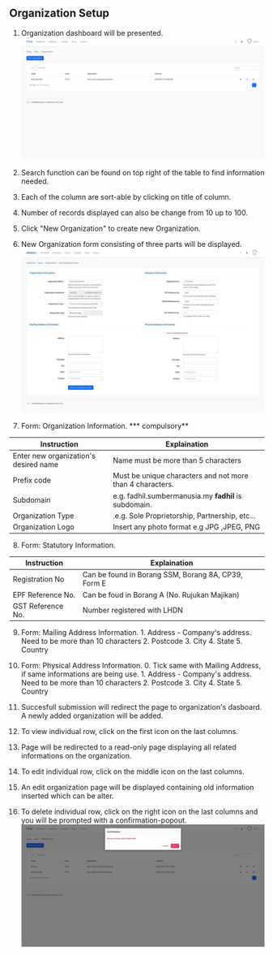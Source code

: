 ## Organization Setup


1. Organization dashboard will be presented.
![Organization Dashboard](/Images/Organization/organization_dashboard.png)

2. Search function can be found on top right of the table to find information needed.

3. Each of the column are sort-able by clicking on title of column.

4. Number of records displayed can also be change from 10 up to 100.

5. Click "New Organization" to create new Organization.

6. New Organization form consisting of three parts will be displayed.
![Organization Form](/Images/Organization/Organization.jpg)

7. Form: Organization Information. *** compulsory**

| Instruction  | Explaination |
| ------------- | ------------- |
| Enter new organization's desired name | Name must be more than 5 characters |
| Prefix code  | Must be unique characters and not more than 4 characters. |
| Subdomain  | e.g. fadhil.sumbermanusia.my __fadhil__ is subdomain.  |
| Organization Type | .e.g. Sole Proprietorship, Partnership, etc...  |
| Organization Logo  |  Insert any photo format e.g JPG ,JPEG, PNG |


8. Form: Statutory Information.

| Instruction  | Explaination |
| ------------- | ------------- |
| Registration No | Can be found in Borang SSM, Borang 8A, CP39, Form E |
| EPF Reference No.  | Can be foud in Borang A (No. Rujukan Majikan) |
| GST Reference No. | Number registered with LHDN  |

9. Form: Mailing Address Information.
        1. Address
            - Company's address. Need to be more than 10 characters
        2. Postcode
        3. City
        4. State
        5. Country

10. Form: Physical Address Information.
        0. Tick same with Mailing Address, if same informations are being use.
        1. Address
            - Company's address. Need to be more than 10 characters
        2. Postcode
        3. City
        4. State
        5. Country

11. Succesfull submission will redirect the page to organization's dasboard. A newly added organization will be added.

12. To view individual row, click on the first icon on the last columns.

13. Page will be redirected to a read-only page displaying all related informations on the organization.

14. To edit individual row, click on the middle icon on the last columns.

15. An edit organization page will be displayed containing old information inserted which can be alter.

16. To delete individual row, click on the right icon on the last columns and you will be prompted with a confirmation-popout.
![Organization Delete](/Images/Organization/organization_delete.png)

